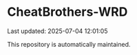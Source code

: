 # CheatBrothers-WRD

Last updated: 2025-07-04 12:01:05

This repository is automatically maintained.
